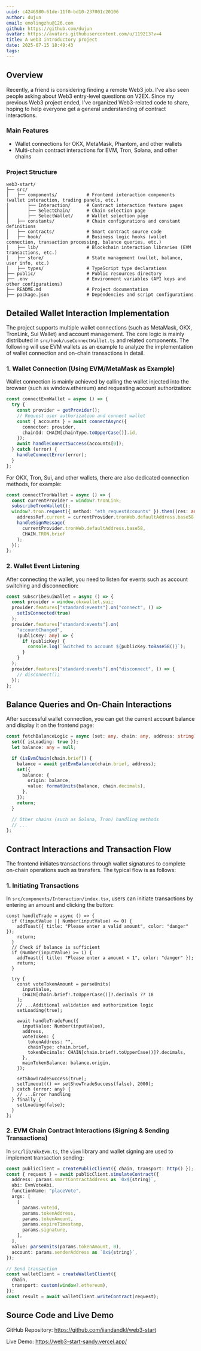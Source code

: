 ```yaml
---
uuid: c4246980-61de-11f0-bd10-237001c20106
author: dujun
email: emolingzhu@126.com
github: https://github.com/dujun
avatar: https://avatars.githubusercontent.com/u/119213?v=4
title: A web3 introductory project
date: 2025-07-15 18:49:43
tags:
---
```


## Overview

Recently, a friend is considering finding a remote Web3 job. I've also seen people asking about Web3 entry-level questions on V2EX. Since my previous Web3 project ended, I've organized Web3-related code to share, hoping to help everyone get a general understanding of contract interactions.

### Main Features

- Wallet connections for OKX, MetaMask, Phantom, and other wallets
- Multi-chain contract interactions for EVM, Tron, Solana, and other chains

### Project Structure

```
web3-start/
├── src/
│   ├── components/           # Frontend interaction components (wallet interaction, trading panels, etc.)
│       ├── Interaction/      # Contract interaction feature pages
│       ├── SelectChain/      # Chain selection page
│       ├── SelectWallet/     # Wallet selection page
│   ├── constants/            # Chain configurations and constant definitions
│   ├── contracts/            # Smart contract source code
│   ├── hook/                 # Business logic hooks (wallet connection, transaction processing, balance queries, etc.)
│   ├── lib/                  # Blockchain interaction libraries (EVM transactions, etc.)
│   ├── store/                # State management (wallet, balance, user info, etc.)
│   ├── types/                # TypeScript type declarations
├── public/                   # Public resources directory
├── .env                      # Environment variables (API keys and other configurations)
├── README.md                 # Project documentation
├── package.json              # Dependencies and script configurations
```

## Detailed Wallet Interaction Implementation

The project supports multiple wallet connections (such as MetaMask, OKX, TronLink, Sui Wallet) and account management. The core logic is mainly distributed in `src/hook/useConnectWallet.ts` and related components. The following will use EVM wallets as an example to analyze the implementation of wallet connection and on-chain transactions in detail.

### 1. Wallet Connection (Using EVM/MetaMask as Example)

Wallet connection is mainly achieved by calling the wallet injected into the browser (such as window.ethereum) and requesting account authorization:

```typescript name=src/hook/useConnectWallet.ts
const connectEvmWallet = async () => {
  try {
    const provider = getProvider();
    // Request user authorization and connect wallet
    const { accounts } = await connectAsync({
      connector: provider,
      chainId: CHAIN[chainType.toUpperCase()].id,
    });
    await handleConnectSuccess(accounts[0]);
  } catch (error) {
    handleConnectError(error);
  }
};
```

For OKX, Tron, Sui, and other wallets, there are also dedicated connection methods, for example:

```typescript
const connectTronWallet = async () => {
  const currentProvider = window?.tronLink;
  subscribeTronWallet();
  window?.tron.request({ method: "eth_requestAccounts" }).then((res: any) => {
    addressRef.current = currentProvider.tronWeb.defaultAddress.base58;
    handleSignMessage(
      currentProvider.tronWeb.defaultAddress.base58,
      CHAIN.TRON.brief
    );
  });
};
```

### 2. Wallet Event Listening

After connecting the wallet, you need to listen for events such as account switching and disconnection:

```typescript name=src/hook/useConnectWallet.ts
const subscribeSuiWallet = async () => {
  const provider = window.okxwallet.sui;
  provider.features["standard:events"].on("connect", () =>
    setIsConnected(true)
  );
  provider.features["standard:events"].on(
    "accountChanged",
    (publicKey: any) => {
      if (publicKey) {
        console.log(`Switched to account ${publicKey.toBase58()}`);
      }
    }
  );
  provider.features["standard:events"].on("disconnect", () => {
    // disconnect();
  });
};
```

## Balance Queries and On-Chain Interactions

After successful wallet connection, you can get the current account balance and display it on the frontend page:

```typescript name=src/store/balance.ts
const fetchBalanceLogic = async (set: any, chain: any, address: string) => {
  set({ isLoading: true });
  let balance: any = null;

  if (isEvmChain(chain.brief)) {
    balance = await getEvmBalance(chain.brief, address);
    set({
      balance: {
        origin: balance,
        value: formatUnits(balance, chain.decimals),
      },
    });
    return;
  }

  // Other chains (such as Solana, Tron) handling methods
  // ...
};
```

## Contract Interactions and Transaction Flow

The frontend initiates transactions through wallet signatures to complete on-chain operations such as transfers. The typical flow is as follows:

### 1. Initiating Transactions

In `src/components/Interaction/index.tsx`, users can initiate transactions by entering an amount and clicking the button:

```tsx name=src/components/Interaction/index.tsx
const handleTrade = async () => {
  if (!inputValue || Number(inputValue) <= 0) {
    addToast({ title: "Please enter a valid amount", color: "danger" });
    return;
  }
  // Check if balance is sufficient
  if (Number(inputValue) >= 1) {
    addToast({ title: "Please enter a amount < 1", color: "danger" });
    return;
  }

  try {
    const voteTokenAmount = parseUnits(
      inputValue,
      CHAIN[chain.brief!.toUpperCase()]?.decimals ?? 18
    );
    // ...Additional validation and authorization logic
    setLoading(true);

    await handleTradeFunc({
      inputValue: Number(inputValue),
      address,
      voteToken: {
        tokenAddress: "",
        chainType: chain.brief,
        tokenDecimals: CHAIN[chain.brief!.toUpperCase()]?.decimals,
      },
      mainTokenBalance: balance.origin,
    });

    setShowTradeSuccess(true);
    setTimeout(() => setShowTradeSuccess(false), 2000);
  } catch (error: any) {
    // ...Error handling
  } finally {
    setLoading(false);
  }
};
```

### 2. EVM Chain Contract Interactions (Signing & Sending Transactions)

In `src/lib/okxEvm.ts`, the `viem` library and wallet signing are used to implement transaction sending:

```typescript name=src/lib/okxEvm.ts
const publicClient = createPublicClient({ chain, transport: http() });
const { request } = await publicClient.simulateContract({
  address: params.smartContractAddress as `0x${string}`,
  abi: EvmVoteAbi,
  functionName: "placeVote",
  args: [
    [
      params.voteId,
      params.tokenAddress,
      params.tokenAmount,
      params.expireTimestamp,
      params.signature,
    ],
  ],
  value: parseUnits(params.tokenAmount, 0),
  account: params.senderAddress as `0x${string}`,
});

// Send transaction
const walletClient = createWalletClient({
  chain,
  transport: custom(window?.ethereum),
});
const result = await walletClient.writeContract(request);
```

## Source Code and Live Demo

GitHub Repository: https://github.com/jiandandkl/web3-start

Live Demo: https://web3-start-sandy.vercel.app/
